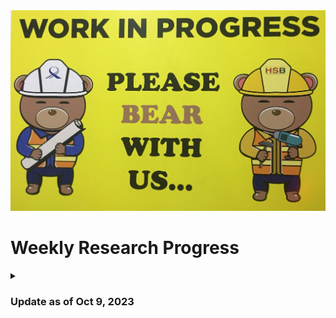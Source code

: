 <img title="This Week's Update" alt="Alt text" src="WIP.jpeg">

# Weekly Research Progress

<details>
<summary> 
  
### Update as of Oct 9, 2023 

</summary>
After my experience inserting trojans in the Ariane SoC, I realized that it is always better to insert trojans into a hardware design that has a testbench written for it. It will reduce a lot of my efforts while verifying the functionality of the trojan(s) inserted. I went through the code base of [Ariane](https://github.com/lowRISC/ariane/tree/master). Only 5 of the modules used in Ariane have testbenches written for them. So, I will target them for trojan insertion. These modules and their testbenches are:

1. [`axi_delayer.sv`](https://github.com/pulp-platform/axi/blob/de1af467229315ee6af31fea96664c7aae5638a9/src/axi_delayer.sv) - [`tb_axi_delayer.sv`](https://github.com/pulp-platform/axi/blob/de1af467229315ee6af31fea96664c7aae5638a9/test/tb_axi_delayer.sv)
2. [`axi_id_remap.sv`](https://github.com/pulp-platform/axi/blob/de1af467229315ee6af31fea96664c7aae5638a9/src/axi_id_remap.sv) - [`tb_axi_id_remap.sv`](https://github.com/pulp-platform/axi/blob/de1af467229315ee6af31fea96664c7aae5638a9/test/tb_axi_id_remap.sv)
3. [`axi_lite_to_axi.sv`](https://github.com/pulp-platform/axi/blob/de1af467229315ee6af31fea96664c7aae5638a9/src/axi_lite_to_axi.sv) - [`tb_axi_lite_to_axi.sv`](https://github.com/pulp-platform/axi/blob/de1af467229315ee6af31fea96664c7aae5638a9/test/tb_axi_lite_to_axi.sv)
4. [`axi_lite_xbar.sv`](https://github.com/pulp-platform/axi/blob/de1af467229315ee6af31fea96664c7aae5638a9/src/axi_lite_xbar.sv) - [`tb_axi_lite_xbar.sv`](https://github.com/pulp-platform/axi/blob/de1af467229315ee6af31fea96664c7aae5638a9/test/tb_axi_lite_xbar.sv)
5. [`axi_to_axi_lite.sv`](https://github.com/pulp-platform/axi/blob/de1af467229315ee6af31fea96664c7aae5638a9/src/axi_to_axi_lite.sv) - [`tb_axi_to_axi_lite.sv`](https://github.com/pulp-platform/axi/blob/de1af467229315ee6af31fea96664c7aae5638a9/test/tb_axi_to_axi_lite.sv)

 
### [`axi_delayer.sv`](https://github.com/pulp-platform/axi/blob/de1af467229315ee6af31fea96664c7aae5638a9/src/axi_delayer.sv) 


This module is designed to introduce random delays to various AXI channels.

<details>
<summary> 
  
#### Source code: `axi_delayer`

</summary> 

```verilog
module axi_delayer #(
    parameter type aw_t = logic,
    parameter type w_t  = logic,
    parameter type b_t  = logic,
    parameter type ar_t = logic,
    parameter type r_t  = logic,
    parameter bit StallRandomOutput = 0,
    parameter bit StallRandomInput  = 0,
    parameter int FixedDelayInput   = 1,
    parameter int FixedDelayOutput  = 1
) (
    input  logic clk_i,   // Clock
    input  logic rst_ni,  // Asynchronous reset active low
    // input side
    input  logic aw_valid_i,
    input  aw_t  aw_chan_i,
    output logic aw_ready_o,

    input  logic w_valid_i,
    input  w_t   w_chan_i,
    output logic w_ready_o,

    output logic b_valid_o,
    output b_t   b_chan_o,
    input  logic b_ready_i,

    input  logic ar_valid_i,
    input  ar_t  ar_chan_i,
    output logic ar_ready_o,

    output logic r_valid_o,
    output r_t   r_chan_o,
    input  logic r_ready_i,

    // output side
    output logic aw_valid_o,
    output aw_t  aw_chan_o,
    input  logic aw_ready_i,

    output logic w_valid_o,
    output w_t   w_chan_o,
    input  logic w_ready_i,

    input  logic b_valid_i,
    input  b_t   b_chan_i,
    output logic b_ready_o,

    output logic ar_valid_o,
    output ar_t  ar_chan_o,
    input  logic ar_ready_i,

    input  logic r_valid_i,
    input  r_t   r_chan_i,
    output logic r_ready_o
);
    // AW
    ready_valid_delay #(
      .StallRandom ( StallRandomInput ),
      .FixedDelay  ( FixedDelayInput  ),
      .payload_t   ( aw_t             )
    ) i_ready_valid_delay_aw (
      .clk_i     ( clk_i      ),
      .rst_ni    ( rst_ni     ),
      .payload_i ( aw_chan_i  ),
      .ready_o   ( aw_ready_o ),
      .valid_i   ( aw_valid_i ),
      .payload_o ( aw_chan_o  ),
      .ready_i   ( aw_ready_i ),
      .valid_o   ( aw_valid_o )
    );

    // AR
    ready_valid_delay #(
      .StallRandom ( StallRandomInput ),
      .FixedDelay  ( FixedDelayInput  ),
      .payload_t   ( ar_t             )
    ) i_ready_valid_delay_ar (
      .clk_i     ( clk_i      ),
      .rst_ni    ( rst_ni     ),
      .payload_i ( ar_chan_i  ),
      .ready_o   ( ar_ready_o ),
      .valid_i   ( ar_valid_i ),
      .payload_o ( ar_chan_o  ),
      .ready_i   ( ar_ready_i ),
      .valid_o   ( ar_valid_o )
    );

    // W
    ready_valid_delay #(
      .StallRandom ( StallRandomInput ),
      .FixedDelay  ( FixedDelayInput  ),
      .payload_t   ( w_t              )
    ) i_ready_valid_delay_w (
      .clk_i     ( clk_i      ),
      .rst_ni    ( rst_ni     ),
      .payload_i ( w_chan_i   ),
      .ready_o   ( w_ready_o  ),
      .valid_i   ( w_valid_i  ),
      .payload_o ( w_chan_o   ),
      .ready_i   ( w_ready_i  ),
      .valid_o   ( w_valid_o  )
    );

    // B
    ready_valid_delay #(
      .StallRandom ( StallRandomOutput ),
      .FixedDelay  ( FixedDelayOutput  ),
      .payload_t   ( b_t               )
    ) i_ready_valid_delay_b (
      .clk_i     ( clk_i      ),
      .rst_ni    ( rst_ni     ),
      .payload_i ( b_chan_i   ),
      .ready_o   ( b_ready_o  ),
      .valid_i   ( b_valid_i  ),
      .payload_o ( b_chan_o   ),
      .ready_i   ( b_ready_i  ),
      .valid_o   ( b_valid_o  )
    );

    // R
     ready_valid_delay #(
      .StallRandom ( StallRandomOutput ),
      .FixedDelay  ( FixedDelayOutput  ),
      .payload_t   ( r_t               )
    ) i_ready_valid_delay_r (
      .clk_i     ( clk_i      ),
      .rst_ni    ( rst_ni     ),
      .payload_i ( r_chan_i   ),
      .ready_o   ( r_ready_o  ),
      .valid_i   ( r_valid_i  ),
      .payload_o ( r_chan_o   ),
      .ready_i   ( r_ready_i  ),
      .valid_o   ( r_valid_o  )
    );

endmodule
```

**Parameters:**

  - `aw_t`, `w_t`, `b_t`, `ar_t`, `r_t`: These are the data types for the various AXI channels. In AXI, there are separate channels for address write (`aw`), data write (`w`), write response (`b`), address read (`ar`), and read data (`r`).

  - `StallRandomOutput`, `StallRandomInput`: If set to 1, they introduce random stalls (delays) to the respective channels.

  - `FixedDelayInput`, `FixedDelayOutput`: They specify fixed delays for input and output channels.

**Ports:**

The module has corresponding ports for the input and the output sides for each AXI channel:

  - `clk_i` (Clock) and `rst_ni` (Reset): Standard control signals.

  - For each AXI channel (`aw`, `w`, `b`, `ar`, `r`), there are `valid`, `ready`, and `chan` (channel data) signals. The ones ending in `_i` are input signals to the delayer, and the ones ending in `_o` are output signals.

**Instantiations:**

For each AXI channel, there's an instantiation of a module named `ready_valid_delay`. This module presumably takes care of the actual delay mechanism - either random or fixed. As an example, I show the instantiation of the `ready_valid_delay` module for `aw` channel:

```verilog
ready_valid_delay #(
   .StallRandom ( StallRandomInput ),
   .FixedDelay  ( FixedDelayInput  ),
   .payload_t   ( aw_t             )
 ) i_ready_valid_delay_aw (
   .clk_i     ( clk_i      ),
   .rst_ni    ( rst_ni     ),
   .payload_i ( aw_chan_i  ),
   .ready_o   ( aw_ready_o ),
   .valid_i   ( aw_valid_i ),
   .payload_o ( aw_chan_o  ),
   .ready_i   ( aw_ready_i ),
   .valid_o   ( aw_valid_o )
 );
```
  - The parameter `StallRandom` is set to `StallRandomInput`, implying it's an input channel delay.
  - The `FixedDelay` parameter is set to `FixedDelayInput`, specifying the fixed delay count.
  - `payload_t` sets the datatype for the data being transmitted through this channel.
  - The connections then map the input signals of the `axi_delayer` to the input signals of the `ready_valid_delay` module and vice versa for the output.

**In a nutshell, the `axi_delayer` acts as a wrapper around multiple instances of `ready_valid_delay` modules. It essentially channels AXI data through these delay modules, allowing for the introduction of either fixed or random delays based on the parameters provided.**

<details>
<summary> 
  
#### Source code: `ready_valid_delay`

</summary> 

```verilog
// Copyright 2018 ETH Zurich and University of Bologna.
// Copyright and related rights are licensed under the Solderpad Hardware
// License, Version 0.51 (the "License"); you may not use this file except in
// compliance with the License.  You may obtain a copy of the License at
// http://solderpad.org/licenses/SHL-0.51. Unless required by applicable law
// or agreed to in writing, software, hardware and materials distributed under
// this License is distributed on an "AS IS" BASIS, WITHOUT WARRANTIES OR
// CONDITIONS OF ANY KIND, either express or implied. See the License for the
// specific language governing permissions and limitations under the License.

// Author: Florian Zaruba, zarubaf@iis.ee.ethz.ch
// Description: Delay (or randomize) AXI-like handshaking

module ready_valid_delay #(
    parameter bit   StallRandom = 0,
    parameter int   FixedDelay  = 1,
    parameter type  payload_t  = logic
)(
    input  logic     clk_i,
    input  logic     rst_ni,

    input  payload_t payload_i,
    output logic     ready_o,
    input  logic     valid_i,

    output payload_t payload_o,
    input  logic     ready_i,
    output logic     valid_o
);

    if (FixedDelay == 0 && !StallRandom) begin : pass_through
        assign ready_o = ready_i;
        assign valid_o = valid_i;
        assign payload_o = payload_i;
    end else begin

        localparam COUNTER_BITS = 4;

        typedef enum logic [1:0] {
            Idle, Valid, Ready
        } state_e;

        state_e state_d, state_q;

        logic       load;
        logic [3:0] count_out;
        logic       en;

        logic [COUNTER_BITS-1:0] counter_load;

        assign payload_o = payload_i;

        always_comb begin
            state_d = state_q;
            valid_o = 1'b0;
            ready_o = 1'b0;
            load    = 1'b0;
            en      = 1'b0;

            unique case (state_q)
                Idle: begin
                    if (valid_i) begin
                        load = 1'b1;
                        state_d = Valid;
                        // Just one cycle delay
                        if (FixedDelay == 1 || (StallRandom && counter_load == 1)) begin
                            state_d = Ready;
                        end

                        if (StallRandom && counter_load == 0) begin
                            valid_o = 1'b1;
                            ready_o = ready_i;
                            if (ready_i) state_d = Idle;
                            else state_d = Ready;
                        end
                    end
                end
                Valid: begin
                    en = 1'b1;
                    if (count_out == 0) begin
                        state_d = Ready;
                    end
                end

                Ready: begin
                    valid_o = 1'b1;
                    ready_o = ready_i;
                    if (ready_i) state_d = Idle;
                end
                default : /* default */;
            endcase

        end

        if (StallRandom) begin : random_stall
            lfsr_16bit #(
              .WIDTH ( 16 )
            ) i_lfsr_16bit (
                .clk_i          ( clk_i        ),
                .rst_ni         ( rst_ni       ),
                .en_i           ( load         ),
                .refill_way_oh  (              ),
                .refill_way_bin ( counter_load )
            );
        end else begin
            assign counter_load = FixedDelay;
        end

        counter #(
            .WIDTH      ( COUNTER_BITS )
        ) i_counter (
            .clk_i      ( clk_i        ),
            .rst_ni     ( rst_ni       ),
            .clear_i    ( 1'b0         ),
            .en_i       ( en           ),
            .load_i     ( load         ),
            .down_i     ( 1'b1         ),
            .d_i        ( counter_load ),
            .q_o        ( count_out    ),
            .overflow_o (              )
        );

        always_ff @(posedge clk_i or negedge rst_ni) begin
            if (~rst_ni) begin
                state_q <= Idle;
            end else begin
                state_q <= state_d;
            end
        end
    end

endmodule
```
The `ready_valid_delay` module is designed to introduce delays or randomization in a ready/valid handshake mechanism, commonly used in many data transfer protocols including AXI.

**Parameters:**
  - `StallRandom`: When set, introduces random delays.
  - `FixedDelay`: Specifies the fixed delay to be introduced.
  - `payload_t`: The data type of the data (or payload) being transferred.

**Ports:**
Standard handshaking signals are:

  - `valid_i`: Indicates that the sender has valid data.
  - `ready_o`: Indicates that the receiver can accept data.
  - `payload_i`: Data input.
  - `valid_o`: Indicates that the delayed data is now valid.
  - `ready_i`: Indicates that the next stage/module is ready to receive data.
  - `payload_o`: Data output.

**My Understanding of the Module Functionality:**

  - If there's no delay (neither fixed nor random), the module simply passes the signals through:

```verilog
if (FixedDelay == 0 && !StallRandom) begin : pass_through
     assign ready_o = ready_i;
     assign valid_o = valid_i;
     assign payload_o = payload_i;
 end
```
  - If delays are introduced, the module uses a finite state machine (FSM) with three states: `Idle`, `Valid`, and `Ready`.
    - *Idle State*: The module is waiting for the input to be valid (`valid_i` asserted).
    - *Valid State*: The delay counter is active and counting down.
    - *Ready State*: The data is now valid and ready to be transferred out.

  - The state of the FSM is stored in the `state_q` register, which is updated every clock cycle based on the next state logic (`state_d`).
  - If `StallRandom` is set, the module uses a 16-bit Linear Feedback Shift Register (`lfsr_16bit`) to generate a random value, which is then used as the delay. The LFSR provides pseudorandom sequences.
  - A counter is used to introduce the delay. It's decremented every cycle and checks if it has reached zero. The length of the delay is either the `FixedDelay` parameter or the output from the LFSR (for random delays).

**FSM Logic:**

1. ***Idle State***:

When the FSM is in the `Idle` state, it checks if the `valid_i` (input data is valid) signal is asserted. If it's not asserted, the FSM simply remains in the `Idle` state.

If `valid_i` is asserted, a few scenarios can happen:

  - *One Cycle Delay*: If there's supposed to be a one-cycle delay (`FixedDelay == 1`) or a random delay of one cycle is selected (`StallRandom && counter_load == 1`), then the FSM directly transitions to the `Ready` state. This effectively introduces a one-cycle delay between the input becoming valid (`valid_i` asserted) and the output being marked valid (`valid_o` asserted).
```verilog
// Just one cycle delay
if (FixedDelay == 1 || (StallRandom && counter_load == 1)) begin
    state_d = Ready;
end
```
So, if the sequence of progression is:

i) Cycle 1: Input is valid (valid_i is high). FSM transitions from Idle to Ready.
ii) Cycle 2: Output is valid (valid_o is high). The data is effectively delayed by one cycle.

  - *Immediate Transmission on Zero Random Delay*: In this scenario, the FSM checks if a random delay with a value of 0 is chosen. If so, it immediately asserts the `valid_o` signal without waiting for another cycle. However, the FSM only transitions to the `Ready` state if the external entity isn't ready to accept the data (`ready_i` is low). If the external entity is ready (`ready_i` is high), it directly moves back to the `Idle` state, effectively transmitting the data without any delay.
```verilog
if (StallRandom && counter_load == 0) begin
    valid_o = 1'b1;
    ready_o = ready_i;
    if (ready_i) state_d = Idle;
    else state_d = Ready;
end
```
So, for the sequence of this progression is:
i) Cycle 1: Input is valid (valid_i is high), and if the next module is ready (ready_i is high), the FSM stays in Idle, thereby not introducing any delay. If the next module isn't ready, it moves to Ready, waiting for it to become ready.

  - *Load Delay Counter*: For any other condition, the delay counter is loaded (load signal is asserted), and the FSM transitions to the Valid state.

2. ***Valid State***:

In this state, the delay counter is decremented (`en` signal is asserted). The FSM waits until the counter reaches zero.

Once the counter (`count_out) reaches zero, it means the delay duration has passed, and the FSM transitions to the Ready state.

3. ***Ready State***:

In the `Ready` state, the module's output becomes valid (`valid_o` is asserted), signifying that the data is now ready to be transmitted after the delay.

The FSM then checks if the external entity (or next module) is ready to receive data (`ready_i`). If `ready_i` is high, indicating the next module is ready to accept the data, the FSM transitions back to the `Idle` state. If not, the FSM remains in the Ready state until `ready_i` is asserted.

In conclusion, the FSM ensures that once the input data is valid, it either directly passes the data (for zero delay) or waits for the specified delay duration before marking the data as valid for the next entity in the pipeline.

**Overall, the `ready_valid_delay` module essentially introduces either a fixed or random delay in the propagation of data from its input to its output using a combination of state machine logic, counters, and optional pseudorandom generation.**

</details>

</details>

<details>
<summary> 
  
#### Trojan Ideas

</summary> 

1. **Delay After a Specific Data Value:** We can introduce a delay only when a specific data (payload) value is observed.

*Modification*:

  - Introduce a parameter for the rare data value.
  - Delay only when this value is detected.

Resulting code modification in `ready_valid_delay`:
```verilog
parameter payload_t RARE_DATA_VALUE = 'hDEADBEEF; // Example rare data value

// ...

always_comb begin
    // ... (rest of the logic)
    if (payload_i == RARE_DATA_VALUE) begin
        state_d = Valid;
        load = 1'b1;
    end
end
```
2. **Random Long Delay:** Occasionally, we can introduce a much longer delay than usual.

*Modification*:

  - Use an LFSR or random number generator.
  - Trigger a longer delay if a very specific rare random value is generated.

Resulting code modification in `ready_valid_delay`:
```verilog
localparam RARE_LFSR_VALUE = 16'hFFFF; // Example rare LFSR value

// ...

if (i_lfsr_16bit.refill_way_bin == RARE_LFSR_VALUE) begin
    assign counter_load = 1000;  // Introduce a long delay of 1000 cycles
end
```

3. **Burst Delay:** We can simulate a condition where once a delay is introduced, several consecutive transactions are also delayed.

*Modification*:

  - Add a burst counter that is activated on a rare condition.
  - Delay consecutive transactions until the burst counter is depleted.

Resulting code modification in `ready_valid_delay`:
```verilog
localparam BURST_COUNT = 5;
logic [COUNTER_BITS-1:0] burst_counter;

always_ff @(posedge clk_i or negedge rst_ni) begin
    if (~rst_ni) burst_counter <= 0;
    else if (load && burst_counter == 0) burst_counter <= BURST_COUNT;
    else if (burst_counter > 0) burst_counter <= burst_counter - 1;
end

always_comb begin
    // ... (rest of the logic)
    if (burst_counter > 0) begin
        state_d = Valid;
        load = 1'b1;
    end
end
```

**I thought of some rare conditions that can be used to trigger the above trojans. They are as follows:**

1. **Echo Delay:** Imagine introducing a delay when the same data value appears consecutively. 

*Modification*: 

  - Store the last data value.
  - Check if the current data matches the previous one.
  - 
Resulting code modification in `ready_valid_delay`:
```verilog
payload_t last_data;

always_ff @(posedge clk_i or negedge rst_ni) begin
    if (~rst_ni) last_data <= '0;
    else last_data <= payload_i;
end

always_comb begin
    // ... (rest of the logic)
    if (payload_i == last_data) begin
        state_d = Valid;
        load = 1'b1;
    end
end
```

2. **Delay on Rare Sequence:** Introduce a delay when a rare sequence of valid signals is detected, such as a pattern of alternating valids (1, 0, 1, 0, 1).

*Modification*:
  - Implement a small FSM or counter to detect the pattern.

Resulting code modification in `ready_valid_delay`:

```verilog
logic [2:0] valid_sequence;  // Stores a 3-bit pattern

always_ff @(posedge clk_i or negedge rst_ni) begin
    if (~rst_ni) valid_sequence <= '0;
    else valid_sequence <= {valid_sequence[1:0], valid_i};
end

always_comb begin
    // ... (rest of the logic)
    if (valid_sequence == 3'b101) begin
        state_d = Valid;
        load = 1'b1;
    end
end
```

3. **Power-of-Two Delay:** A delay is introduced only when the data is a power of two.

*Modification*:
  - Check if data is a power of two.

Resulting code modification in `ready_valid_delay`:

```verilog
function logic is_power_of_two(payload_t data);
    return (data != 0) && ((data & (data - 1)) == 0);
endfunction

always_comb begin
    // ... (rest of the logic)
    if (is_power_of_two(payload_i)) begin
        state_d = Valid;
        load = 1'b1;
    end
end
```

4. **Rare Parity Delay:** Introduce a delay only when the data has even parity (rare if your data is generally odd-parity).

*Modification*:
  - Check the parity of the data.

Resulting code modification in `ready_valid_delay`:

```verilog
function logic has_even_parity(payload_t data);
    int num_ones = $countones(data);
    return (num_ones % 2 == 0);
endfunction

always_comb begin
    // ... (rest of the logic)
    if (has_even_parity(payload_i)) begin
        state_d = Valid;
        load = 1'b1;
    end
end
```

</details>

</details>

